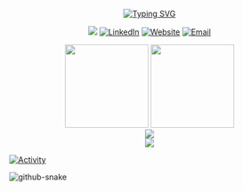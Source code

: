 <!-- Header -->
<div align="center">
  
  [![Typing SVG](https://readme-typing-svg.herokuapp.com?font=Fira+Code&size=32&duration=2800&pause=2000&color=88C0D0&center=true&vCenter=true&width=940&lines=Hi%2C+I'm+Yanis+Sebastian+Z%C3%BCrcher+%F0%9F%91%8B;Computer+Science+Student+from+Switzerland+%F0%9F%87%A8%F0%9F%87%AD)](https://git.io/typing-svg)

  <!-- Profile Views & Social Links in one line -->
  [![](https://komarev.com/ghpvc/?username=lyfe691&style=for-the-badge&color=88C0D0)](https://github.com/lyfe691)
  [![LinkedIn](https://img.shields.io/badge/LinkedIn-88C0D0?style=for-the-badge&logo=linkedin&logoColor=black)](https://linkedin.com/in/yanis-sebastian-zürcher)
  [![Website](https://img.shields.io/badge/Website-88C0D0?style=for-the-badge&logo=google-chrome&logoColor=black)](https://yanissebastianzuercher.ch)
  [![Email](https://img.shields.io/badge/Email-88C0D0?style=for-the-badge&logo=gmail&logoColor=black)](mailto:yanis.sebastian.zuercher@gmail.com)
  
</div>

<!-- Stats Cards -->
<div align="center">
  <img height="150em" src="https://github-readme-stats.vercel.app/api?username=lyfe691&hide_border=true&count_private=true&show_icons=true&theme=nord&bg_color=00000000&include_all_commits=true"/>
  <img height="150em" src="https://github-readme-stats.vercel.app/api/top-langs/?username=lyfe691&hide_border=true&layout=compact&theme=nord&bg_color=00000000"/>
</div>

<!-- WakaTime Stats -->
<div align="center">
  <img src="https://github-readme-stats.vercel.app/api/wakatime?username=lyfe691&hide_border=true&theme=nord&bg_color=00000000" />
</div>

<!-- Tech Stack -->
<div align="center">
  <img src="https://skillicons.dev/icons?i=java,spring,cpp,docker,git,mongodb,mysql,linux,vscode,idea&theme=light" />
</div>

<!-- Activity Graph -->
[![Activity](https://github-readme-activity-graph.vercel.app/graph?username=lyfe691&theme=nord&hide_border=true&bg_color=00000000&line=88C0D0&point=88C0D0)](https://github.com/lyfe691)

<!-- Snake Animation -->
<picture>
  <source media="(prefers-color-scheme: dark)" srcset="https://raw.githubusercontent.com/lyfe691/lyfe691/output/github-contribution-grid-snake-dark.svg" />
  <source media="(prefers-color-scheme: light)" srcset="https://raw.githubusercontent.com/lyfe691/lyfe691/output/github-contribution-grid-snake.svg" />
  <img alt="github-snake" src="https://raw.githubusercontent.com/lyfe691/lyfe691/output/github-contribution-grid-snake.svg" />
</picture>
